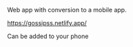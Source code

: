 Web app with conversion to a mobile app. 

https://gossipss.netlify.app/

Can be added to your phone
